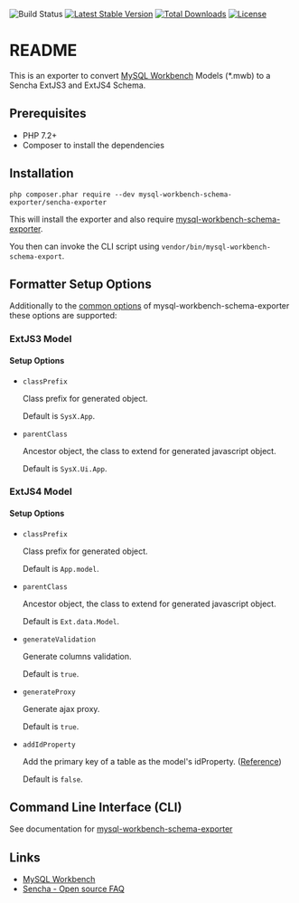 ![Build Status](https://github.com/mysql-workbench-schema-exporter/sencha-exporter/actions/workflows/continuous-integration.yml/badge.svg)
[![Latest Stable Version](https://poser.pugx.org/mysql-workbench-schema-exporter/sencha-exporter/v/stable.svg)](https://packagist.org/packages/mysql-workbench-schema-exporter/sencha-exporter)
[![Total Downloads](https://poser.pugx.org/mysql-workbench-schema-exporter/sencha-exporter/downloads.svg)](https://packagist.org/packages/mysql-workbench-schema-exporter/sencha-exporter) 
[![License](https://poser.pugx.org/mysql-workbench-schema-exporter/sencha-exporter/license.svg)](https://packagist.org/packages/mysql-workbench-schema-exporter/sencha-exporter)

# README

This is an exporter to convert [MySQL Workbench](http://www.mysql.com/products/workbench/) Models (\*.mwb) to a Sencha ExtJS3 and ExtJS4 Schema.

## Prerequisites

  * PHP 7.2+
  * Composer to install the dependencies

## Installation

```
php composer.phar require --dev mysql-workbench-schema-exporter/sencha-exporter
```

This will install the exporter and also require [mysql-workbench-schema-exporter](https://github.com/mysql-workbench-schema-exporter/mysql-workbench-schema-exporter).

You then can invoke the CLI script using `vendor/bin/mysql-workbench-schema-export`.

## Formatter Setup Options

Additionally to the [common options](https://github.com/mysql-workbench-schema-exporter/mysql-workbench-schema-exporter#configuring-mysql-workbench-schema-exporter) of mysql-workbench-schema-exporter these options are supported:

### ExtJS3 Model

#### Setup Options

  * `classPrefix`

    Class prefix for generated object.

    Default is `SysX.App`.

  * `parentClass`

    Ancestor object, the class to extend for generated javascript object.

    Default is `SysX.Ui.App`.

### ExtJS4 Model

#### Setup Options

  * `classPrefix`

    Class prefix for generated object.

    Default is `App.model`.

  * `parentClass`

    Ancestor object, the class to extend for generated javascript object.

    Default is `Ext.data.Model`.

  * `generateValidation`

    Generate columns validation.

    Default is `true`.

  * `generateProxy`

    Generate ajax proxy.

    Default is `true`.

  * `addIdProperty`

    Add the primary key of a table as the model's idProperty.
    ([Reference](http://docs.sencha.com/extjs/4.2.3/#!/api/Ext.data.Model-cfg-idProperty))

    Default is `false`.

## Command Line Interface (CLI)

See documentation for [mysql-workbench-schema-exporter](https://github.com/mysql-workbench-schema-exporter/mysql-workbench-schema-exporter#command-line-interface-cli)

## Links

  * [MySQL Workbench](http://wb.mysql.com/)
  * [Sencha - Open source FAQ](http://www.sencha.com/legal/open-source-faq/)

